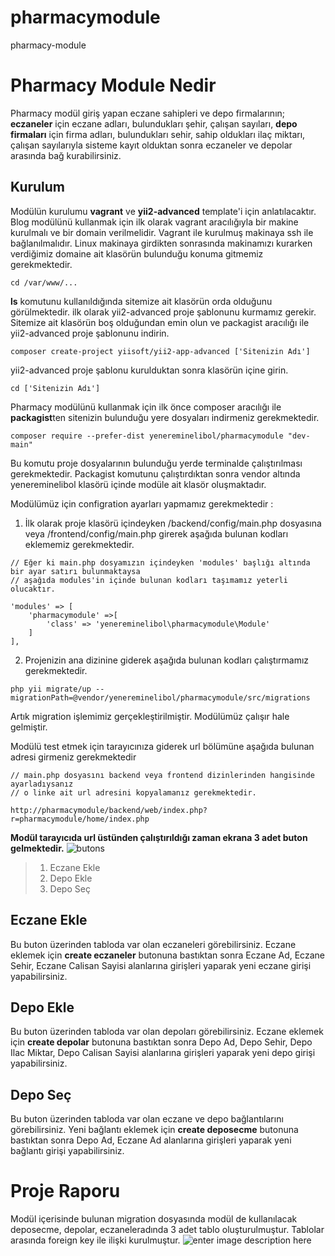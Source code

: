 # pharmacymodule

pharmacy-module


# Pharmacy Module Nedir

Pharmacy modül giriş yapan eczane sahipleri ve depo firmalarının; **eczaneler** için eczane adları, bulundukları şehir, çalışan sayıları, **depo firmaları** için firma adları, bulundukları sehir, sahip oldukları ilaç miktarı, çalışan sayılarıyla sisteme kayıt olduktan sonra eczaneler ve depolar arasında bağ kurabilirsiniz.


## Kurulum

Modülün kurulumu **vagrant** ve **yii2-advanced** template'i için anlatılacaktır. Blog modülünü kullanmak için ilk olarak vagrant aracılığıyla bir makine kurulmalı ve bir domain verilmelidir. Vagrant ile kurulmuş makinaya ssh ile bağlanılmalıdır. Linux makinaya girdikten sonrasında makinamızı kurarken verdiğimiz domaine ait klasörün bulunduğu konuma gitmemiz gerekmektedir.

```
cd /var/www/...

```

**ls** komutunu kullanıldığında sitemize ait klasörün orda olduğunu görülmektedir. ilk olarak yii2-advanced proje şablonunu kurmamız gerekir. Sitemize ait klasörün boş olduğundan emin olun ve packagist aracılığı ile yii2-advanced proje şablonunu indirin.

```
composer create-project yiisoft/yii2-app-advanced ['Sitenizin Adı']

```

yii2-advanced proje şablonu kurulduktan sonra klasörün içine girin.

```
cd ['Sitenizin Adı']

```

Pharmacy modülünü kullanmak için ilk önce composer aracılığı ile **packagist**ten sitenizin bulunduğu yere dosyaları indirmeniz gerekmektedir.
```
composer require --prefer-dist yenereminelibol/pharmacymodule "dev-main"

```

Bu komutu proje dosyalarının bulunduğu yerde terminalde çalıştırılması gerekmektedir. Packagist komutunu çalıştırdıktan sonra vendor altında yenereminelibol klasörü içinde modüle ait klasör oluşmaktadır.

Modülümüz için configration ayarları yapmamız gerekmektedir :

1.  İlk olarak proje klasörü içindeyken /backend/config/main.php dosyasına veya /frontend/config/main.php girerek aşağıda bulunan kodları eklememiz gerekmektedir.

```
// Eğer ki main.php dosyamızın içindeyken 'modules' başlığı altında bir ayar satırı bulunmaktaysa 
// aşağıda modules'in içinde bulunan kodları taşımamız yeterli olucaktır.

'modules' => [
    'pharmacymodule' =>[
        'class' => 'yenereminelibol\pharmacymodule\Module'
    ]
],

```

2.  Projenizin ana dizinine giderek aşağıda bulunan kodları çalıştırmamız gerekmektedir.

```
php yii migrate/up --migrationPath=@vendor/yenereminelibol/pharmacymodule/src/migrations

```

Artık migration işlemimiz gerçekleştirilmiştir. Modülümüz çalışır hale gelmiştir.

Modülü test etmek için tarayıcınıza giderek url bölümüne aşağıda bulunan adresi girmeniz gerekmektedir

```
// main.php dosyasını backend veya frontend dizinlerinden hangisinde ayarladıysanız
// o linke ait url adresini kopyalamanız gerekmektedir.

http://pharmacymodule/backend/web/index.php?r=pharmacymodule/home/index.php

```
**Modül tarayıcıda url üstünden çalıştırıldığı zaman ekrana 3 adet buton gelmektedir.**
![butons](https://github.com/yenereminelibol/pharmacymodule/blob/main/readmeImages/mod%C3%BClhomeekran.png?raw=true)
> 1. Eczane Ekle
> 2. Depo Ekle
 >3. Depo Seç

## Eczane Ekle
Bu buton üzerinden tabloda var olan eczaneleri görebilirsiniz. Eczane eklemek için **create eczaneler** butonuna bastıktan sonra Eczane Ad, Eczane Sehir, Eczane Calisan Sayisi alanlarına girişleri yaparak yeni eczane girişi yapabilirsiniz. 

## Depo Ekle
Bu buton üzerinden tabloda var olan depoları görebilirsiniz. Eczane eklemek için **create depolar** butonuna bastıktan sonra Depo Ad, Depo Sehir, Depo Ilac Miktar, Depo Calisan Sayisi alanlarına girişleri yaparak yeni depo girişi yapabilirsiniz. 

## Depo Seç
Bu buton üzerinden tabloda var olan eczane ve depo bağlantılarını görebilirsiniz. Yeni bağlantı eklemek için **create deposecme** butonuna bastıktan sonra Depo Ad, Eczane Ad alanlarına girişleri yaparak yeni bağlantı girişi yapabilirsiniz. 




# Proje Raporu
Modül içerisinde bulunan migration dosyasında modül de kullanılacak  deposecme,  depolar, eczaneleradında 3 adet tablo oluşturulmuştur. Tablolar arasında foreign key ile ilişki kurulmuştur.
![enter image description here](https://github.com/yenereminelibol/pharmacymodule/blob/main/readmeImages/proje%20tablo%20ba%C4%9Flant%C4%B1lar%C4%B1.PNG?raw=true)




